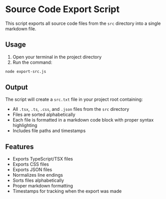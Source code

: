 # Source Code Export Script

This script exports all source code files from the `src` directory into a single markdown file.

## Usage

1. Open your terminal in the project directory
2. Run the command:

```bash
node export-src.js
```

## Output

The script will create a `src.txt` file in your project root containing:
- All `.tsx`, `.ts`, `.css`, and `.json` files from the `src` directory
- Files are sorted alphabetically
- Each file is formatted in a markdown code block with proper syntax highlighting
- Includes file paths and timestamps

## Features

- Exports TypeScript/TSX files
- Exports CSS files
- Exports JSON files
- Normalizes line endings
- Sorts files alphabetically
- Proper markdown formatting
- Timestamps for tracking when the export was made 